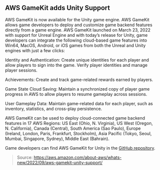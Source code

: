 ## AWS GameKit adds Unity Support

AWS GameKit is now available for the Unity game engine. AWS GameKit allows game developers to deploy and customize game backend features directly from a game engine. AWS GameKit launched on March 23, 2022 with support for Unreal Engine and with today’s release for Unity, game developers can integrate the following cloud-based game features into Win64, MacOS, Android, or iOS games from both the Unreal and Unity engines with just a few clicks: 

Identity and Authentication: Create unique identities for each player and allow players to sign into the game. Verify player identities and manage player sessions.

Achievements: Create and track game-related rewards earned by players.

Game State Cloud Saving: Maintain a synchronized copy of player game progress in AWS to allow players to resume gameplay across sessions.

User Gameplay Data: Maintain game-related data for each player, such as inventory, statistics, and cross-play persistence.

AWS GameKit can be used to deploy cloud-connected game backend features in 17 AWS Regions: US East (Ohio, N. Virginia), US West (Oregon, N. California), Canada (Central), South America (Sao Paulo), Europe (Ireland, London, Paris, Frankfurt, Stockholm), Asia Pacific (Tokyo, Seoul, Mumbai, Singapore, Sydney), Middle East (Bahrain).

Game developers can find AWS GameKit for Unity in the [GitHub repository](https://github.com/aws/aws-gamekit-unity).

> Source: https://aws.amazon.com/about-aws/whats-new/2022/09/aws-gamekit-unity-support/